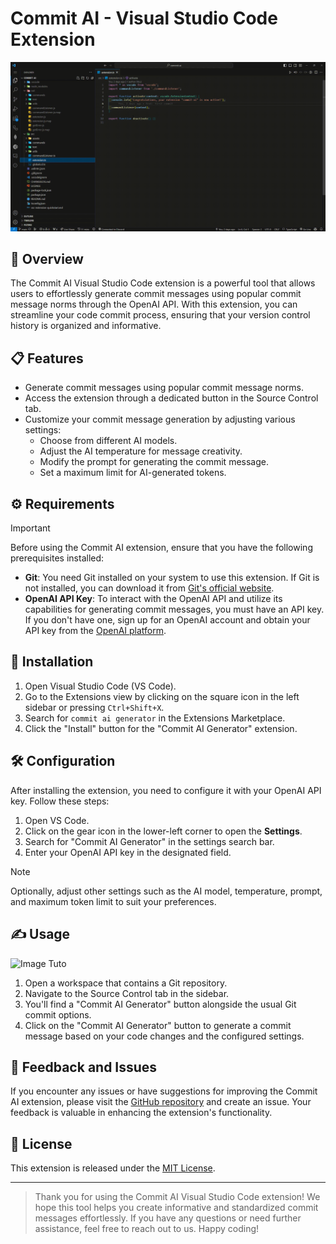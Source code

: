 # Commit AI - Visual Studio Code Extension

![Gif Tuto](https://github.com/LouisLanganay/commit-ai-generator/blob/main/tuto.gif)

## 📌 Overview

The Commit AI Visual Studio Code extension is a powerful tool that allows users to effortlessly generate commit messages using popular commit message norms through the OpenAI API. With this extension, you can streamline your code commit process, ensuring that your version control history is organized and informative.

## 📋 Features

- Generate commit messages using popular commit message norms.
- Access the extension through a dedicated button in the Source Control tab.
- Customize your commit message generation by adjusting various settings:
  - Choose from different AI models.
  - Adjust the AI temperature for message creativity.
  - Modify the prompt for generating the commit message.
  - Set a maximum limit for AI-generated tokens.

## ⚙ Requirements

> [!IMPORTANT]
> Before using the Commit AI extension, ensure that you have the following prerequisites installed:

- **Git**: You need Git installed on your system to use this extension. If Git is not installed, you can download it from [Git's official website](https://git-scm.com/downloads).
- **OpenAI API Key**: To interact with the OpenAI API and utilize its capabilities for generating commit messages, you must have an API key. If you don't have one, sign up for an OpenAI account and obtain your API key from the [OpenAI platform](https://platform.openai.com/account/api-keys).

## 💾 Installation

1. Open Visual Studio Code (VS Code).
2. Go to the Extensions view by clicking on the square icon in the left sidebar or pressing `Ctrl+Shift+X`.
3. Search for ``commit ai generator`` in the Extensions Marketplace.
4. Click the "Install" button for the "Commit AI Generator" extension.

## 🛠 Configuration

After installing the extension, you need to configure it with your OpenAI API key. Follow these steps:

1. Open VS Code.
2. Click on the gear icon in the lower-left corner to open the **Settings**.
3. Search for "Commit AI Generator" in the settings search bar.
4. Enter your OpenAI API key in the designated field.

> [!NOTE] 
> Optionally, adjust other settings such as the AI model, temperature, prompt, and maximum token limit to suit your preferences.

## ✍ Usage

![Image Tuto](https://i.ibb.co/xhW337H/image.png)

1. Open a workspace that contains a Git repository.
2. Navigate to the Source Control tab in the sidebar.
3. You'll find a "Commit AI Generator" button alongside the usual Git commit options.
4. Click on the "Commit AI Generator" button to generate a commit message based on your code changes and the configured settings.

## 🐞 Feedback and Issues

If you encounter any issues or have suggestions for improving the Commit AI extension, please visit the [GitHub repository](https://github.com/yourusername/commit-ai-extension) and create an issue. Your feedback is valuable in enhancing the extension's functionality.

## 📰 License

This extension is released under the [MIT License](LICENSE).

---

> Thank you for using the Commit AI Visual Studio Code extension! We hope this tool helps you create informative and standardized commit messages effortlessly. If you have any questions or need further assistance, feel free to reach out to us. Happy coding!
